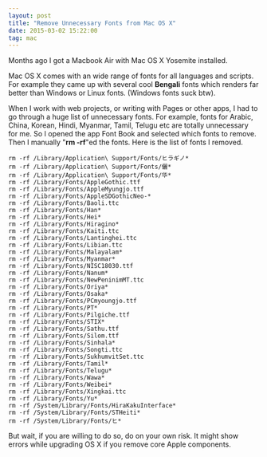 ```yaml
---
layout: post
title: "Remove Unnecessary Fonts from Mac OS X"
date: 2015-03-02 15:22:00
tag: mac
---
```

Months ago I got a Macbook Air with Mac OS X Yosemite installed.

Mac OS X comes with an wide range of fonts for all languages and scripts. For example they came up with several cool **Bengali** fonts which renders far better than Windows or Linux fonts. (Windows fonts suck btw).

When I work with web projects, or writing with Pages or other apps, I had to go through a huge list of unnecessary fonts. For example, fonts for Arabic, China, Korean, Hindi, Myanmar, Tamil, Telugu etc are totally unnecessary for me. So I opened the app Font Book and selected which fonts to remove. Then I manually "**rm -rf**"ed the fonts. Here is the list of fonts I removed.

    rm -rf /Library/Application\ Support/Fonts/ヒラギノ*
    rm -rf /Library/Application\ Support/Fonts/儷*
    rm -rf /Library/Application\ Support/Fonts/华*
    rm -rf /Library/Fonts/AppleGothic.ttf
    rm -rf /Library/Fonts/AppleMyungjo.ttf
    rm -rf /Library/Fonts/AppleSDGothicNeo-*
    rm -rf /Library/Fonts/Baoli.ttc
    rm -rf /Library/Fonts/Han*
    rm -rf /Library/Fonts/Hei*
    rm -rf /Library/Fonts/Hiragino*
    rm -rf /Library/Fonts/Kaiti.ttc
    rm -rf /Library/Fonts/Lantinghei.ttc
    rm -rf /Library/Fonts/Libian.ttc
    rm -rf /Library/Fonts/Malayalam*
    rm -rf /Library/Fonts/Myanmar*
    rm -rf /Library/Fonts/NISC18030.ttf
    rm -rf /Library/Fonts/Nanum*
    rm -rf /Library/Fonts/NewPeninimMT.ttc
    rm -rf /Library/Fonts/Oriya*
    rm -rf /Library/Fonts/Osaka*
    rm -rf /Library/Fonts/PCmyoungjo.ttf
    rm -rf /Library/Fonts/PT*
    rm -rf /Library/Fonts/Pilgiche.ttf
    rm -rf /Library/Fonts/STIX*
    rm -rf /Library/Fonts/Sathu.ttf
    rm -rf /Library/Fonts/Silom.ttf
    rm -rf /Library/Fonts/Sinhala*
    rm -rf /Library/Fonts/Songti.ttc
    rm -rf /Library/Fonts/SukhumvitSet.ttc
    rm -rf /Library/Fonts/Tamil*
    rm -rf /Library/Fonts/Telugu*
    rm -rf /Library/Fonts/Wawa*
    rm -rf /Library/Fonts/Weibei*
    rm -rf /Library/Fonts/Xingkai.ttc
    rm -rf /Library/Fonts/Yu*
    rm -rf /System/Library/Fonts/HiraKakuInterface*
    rm -rf /System/Library/Fonts/STHeiti*
    rm -rf /System/Library/Fonts/ヒ*
    
But wait, if you are willing to do so, do on your own risk. It might show errors while upgrading OS X if you remove core Apple components.
